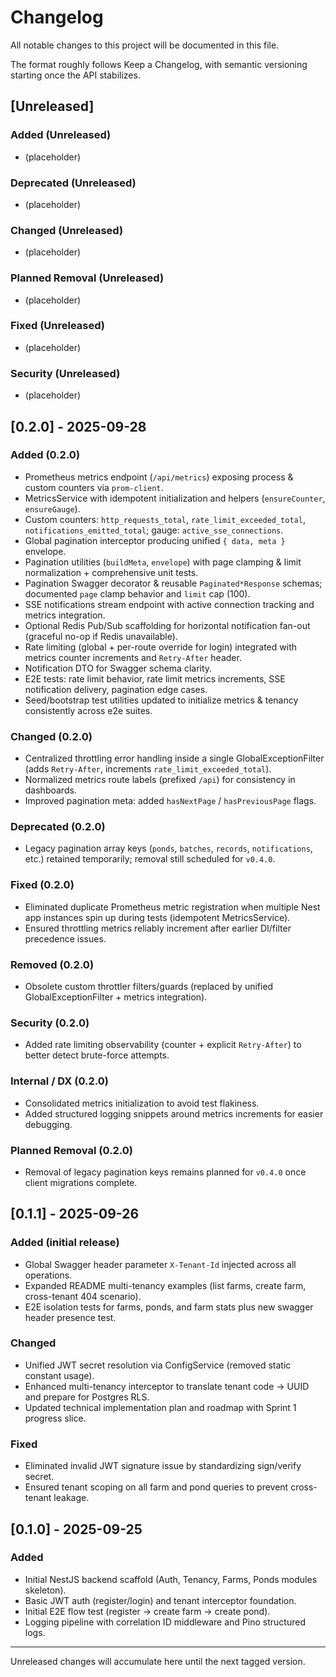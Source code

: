 # Changelog

All notable changes to this project will be documented in this file.

The format roughly follows Keep a Changelog, with semantic versioning starting once the API stabilizes.

## [Unreleased]

### Added (Unreleased)

- (placeholder)

### Deprecated (Unreleased)

- (placeholder)

### Changed (Unreleased)

- (placeholder)

### Planned Removal (Unreleased)

- (placeholder)

### Fixed (Unreleased)

- (placeholder)

### Security (Unreleased)

- (placeholder)

## [0.2.0] - 2025-09-28

### Added (0.2.0)

- Prometheus metrics endpoint (`/api/metrics`) exposing process & custom counters via `prom-client`.
- MetricsService with idempotent initialization and helpers (`ensureCounter`, `ensureGauge`).
- Custom counters: `http_requests_total`, `rate_limit_exceeded_total`, `notifications_emitted_total`; gauge: `active_sse_connections`.
- Global pagination interceptor producing unified `{ data, meta }` envelope.
- Pagination utilities (`buildMeta`, `envelope`) with page clamping & limit normalization + comprehensive unit tests.
- Pagination Swagger decorator & reusable `Paginated*Response` schemas; documented `page` clamp behavior and `limit` cap (100).
- SSE notifications stream endpoint with active connection tracking and metrics integration.
- Optional Redis Pub/Sub scaffolding for horizontal notification fan-out (graceful no-op if Redis unavailable).
- Rate limiting (global + per-route override for login) integrated with metrics counter increments and `Retry-After` header.
- Notification DTO for Swagger schema clarity.
- E2E tests: rate limit behavior, rate limit metrics increments, SSE notification delivery, pagination edge cases.
- Seed/bootstrap test utilities updated to initialize metrics & tenancy consistently across e2e suites.

### Changed (0.2.0)

- Centralized throttling error handling inside a single GlobalExceptionFilter (adds `Retry-After`, increments `rate_limit_exceeded_total`).
- Normalized metrics route labels (prefixed `/api`) for consistency in dashboards.
- Improved pagination meta: added `hasNextPage` / `hasPreviousPage` flags.

### Deprecated (0.2.0)

- Legacy pagination array keys (`ponds`, `batches`, `records`, `notifications`, etc.) retained temporarily; removal still scheduled for `v0.4.0`.

### Fixed (0.2.0)

- Eliminated duplicate Prometheus metric registration when multiple Nest app instances spin up during tests (idempotent MetricsService).
- Ensured throttling metrics reliably increment after earlier DI/filter precedence issues.

### Removed (0.2.0)

- Obsolete custom throttler filters/guards (replaced by unified GlobalExceptionFilter + metrics integration).

### Security (0.2.0)

- Added rate limiting observability (counter + explicit `Retry-After`) to better detect brute-force attempts.

### Internal / DX (0.2.0)

- Consolidated metrics initialization to avoid test flakiness.
- Added structured logging snippets around metrics increments for easier debugging.

### Planned Removal (0.2.0)

- Removal of legacy pagination keys remains planned for `v0.4.0` once client migrations complete.

## [0.1.1] - 2025-09-26

### Added (initial release)

- Global Swagger header parameter `X-Tenant-Id` injected across all operations.
- Expanded README multi-tenancy examples (list farms, create farm, cross-tenant 404 scenario).
- E2E isolation tests for farms, ponds, and farm stats plus new swagger header presence test.

### Changed

- Unified JWT secret resolution via ConfigService (removed static constant usage).
- Enhanced multi-tenancy interceptor to translate tenant code → UUID and prepare for Postgres RLS.
- Updated technical implementation plan and roadmap with Sprint 1 progress slice.

### Fixed

- Eliminated invalid JWT signature issue by standardizing sign/verify secret.
- Ensured tenant scoping on all farm and pond queries to prevent cross-tenant leakage.

## [0.1.0] - 2025-09-25

### Added

- Initial NestJS backend scaffold (Auth, Tenancy, Farms, Ponds modules skeleton).
- Basic JWT auth (register/login) and tenant interceptor foundation.
- Initial E2E flow test (register → create farm → create pond).
- Logging pipeline with correlation ID middleware and Pino structured logs.

---

Unreleased changes will accumulate here until the next tagged version.
